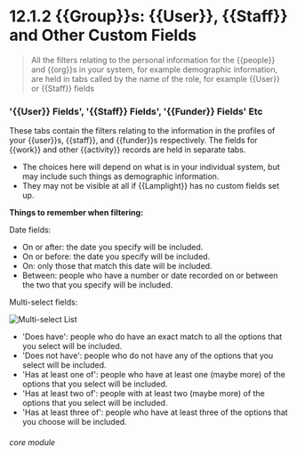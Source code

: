 # 12.1.2 {{Group}}s: {{User}}, {{Staff}} and Other Custom Fields

> All the filters relating to the personal information for the {{people}} and {{org}}s in your system, for example demographic information, are held in tabs called by the name of the role, for example {{User}} or {{Staff}} fields



### '{{User}} Fields', '{{Staff}} Fields', '{{Funder}} Fields' Etc

These tabs contain the filters relating to the information in the profiles of your {{user}}s, {{staff}}, and {{funder}}s respectively. The fields for {{work}} and other {{activity}} records are held in separate tabs.

- The choices here will depend on what is in your individual system, but may include such things as demographic information.  
- They may not be visible at all if {{Lamplight}} has no custom fields set up. 

**Things to remember when filtering:**

Date fields:

  - On or after: the date you specify will be included.
  - On or before: the date you specify will be included.
  - On: only those that match this date will be included.
  - Between: people who have a number or date recorded on or between the two that you specify will be included.

Multi-select fields:

![Multi-select List](11.1.2b.png)

  - 'Does have': people who do have an exact match to all the options that you select will be included. 
  - 'Does not have': people who do not have any of the options that you select will be included.
  - 'Has at least one of': people who have at least one (maybe more) of the options that you select will be included.
  - 'Has at least two of': people with at least two (maybe more) of the options that you select will be included.
  - 'Has at least three of': people who have at least three of the options that you choose will be included.
  
  
  ###### core module
